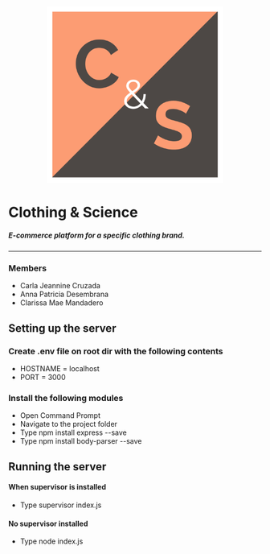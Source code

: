 <p align="center">
  <img src="public/images/logo.png" width="350" title="hover text">
</p>

# Clothing & Science
##### E-commerce platform for a specific clothing brand.
---

### Members 
* Carla Jeannine Cruzada
* Anna Patricia Desembrana
* Clarissa Mae Mandadero 

## Setting up the server
### Create .env file on root dir with the following contents
* HOSTNAME = localhost
* PORT = 3000

### Install the following modules
* Open Command Prompt
* Navigate to the project folder
* Type npm install express --save
* Type npm install body-parser --save 

## Running the server
#### When supervisor is installed
* Type supervisor index.js
#### No supervisor installed 
* Type node index.js


